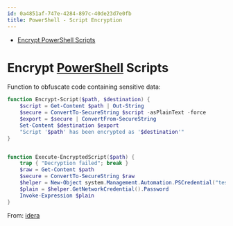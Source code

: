 ```yaml
---
id: 0a4851af-747e-4284-897c-40de23d7e0fb
title: PowerShell - Script Encryption
---
```


- <a href="#encrypt-powershell-scripts" id="toc-encrypt-powershell-scripts">Encrypt PowerShell Scripts</a>

# Encrypt [PowerShell](id:86716c7a-447f-4c8f-94ed-87dc6f79f0af) Scripts

Function to obfuscate code containing sensitive data:

``` powershell
function Encrypt-Script($path, $destination) {
    $script = Get-Content $path | Out-String
    $secure = ConvertTo-SecureString $script -asPlainText -force
    $export = $secure | ConvertFrom-SecureString
    Set-Content $destination $export
    "Script '$path' has been encrypted as '$destination'"
}


function Execute-EncryptedScript($path) {
    trap { "Decryption failed"; break }
    $raw = Get-Content $path
    $secure = ConvertTo-SecureString $raw
    $helper = New-Object system.Management.Automation.PSCredential("test", $secure)
    $plain = $helper.GetNetworkCredential().Password
    Invoke-Expression $plain
}
```

From: [idera](https://community.idera.com/database-tools/powershell/powertips/b/tips/posts/encrypting-powershell-scripts#)
